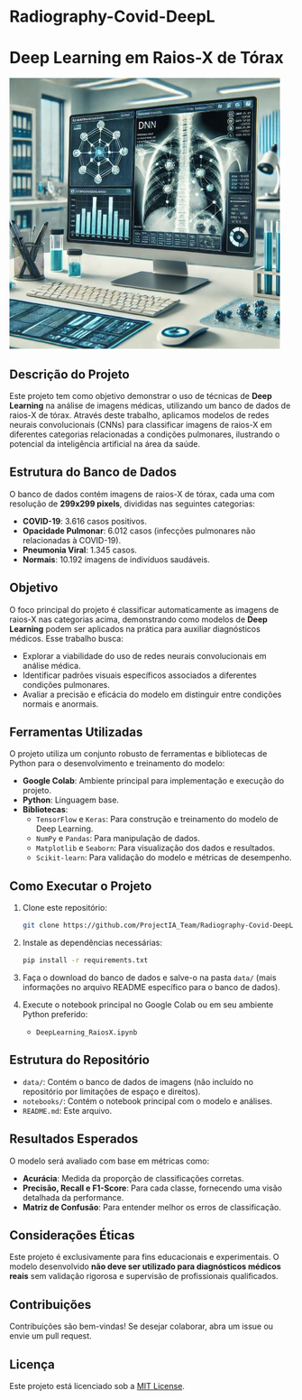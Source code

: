 # Radiography-Covid-DeepL

# Deep Learning em Raios-X de Tórax

<p>
  <a href="(https://github.com/ProjectIA-Team/Radiography-Covid-DeepL/blob/main/RaioX_torax_covid.jpg)">
    <img src="RaioX_torax_covid.jpg" alt="raiox_torax">
  </a>
</p>

## Descrição do Projeto

Este projeto tem como objetivo demonstrar o uso de técnicas de **Deep Learning** na análise de imagens médicas, utilizando um banco de dados de raios-X de tórax. Através deste trabalho, aplicamos modelos de redes neurais convolucionais (CNNs) para classificar imagens de raios-X em diferentes categorias relacionadas a condições pulmonares, ilustrando o potencial da inteligência artificial na área da saúde.

## Estrutura do Banco de Dados

O banco de dados contém imagens de raios-X de tórax, cada uma com resolução de **299x299 pixels**, divididas nas seguintes categorias:

- **COVID-19**: 3.616 casos positivos.
- **Opacidade Pulmonar**: 6.012 casos (infecções pulmonares não relacionadas à COVID-19).
- **Pneumonia Viral**: 1.345 casos.
- **Normais**: 10.192 imagens de indivíduos saudáveis.

## Objetivo

O foco principal do projeto é classificar automaticamente as imagens de raios-X nas categorias acima, demonstrando como modelos de **Deep Learning** podem ser aplicados na prática para auxiliar diagnósticos médicos. Esse trabalho busca:

- Explorar a viabilidade do uso de redes neurais convolucionais em análise médica.
- Identificar padrões visuais específicos associados a diferentes condições pulmonares.
- Avaliar a precisão e eficácia do modelo em distinguir entre condições normais e anormais.

## Ferramentas Utilizadas

O projeto utiliza um conjunto robusto de ferramentas e bibliotecas de Python para o desenvolvimento e treinamento do modelo:

- **Google Colab**: Ambiente principal para implementação e execução do projeto.
- **Python**: Linguagem base.
- **Bibliotecas**:
  - `TensorFlow` e `Keras`: Para construção e treinamento do modelo de Deep Learning.
  - `NumPy` e `Pandas`: Para manipulação de dados.
  - `Matplotlib` e `Seaborn`: Para visualização dos dados e resultados.
  - `Scikit-learn`: Para validação do modelo e métricas de desempenho.

## Como Executar o Projeto

1. Clone este repositório:
    ```bash
    git clone https://github.com/ProjectIA_Team/Radiography-Covid-DeepL.git
    ```

2. Instale as dependências necessárias:
    ```bash
    pip install -r requirements.txt
    ```

3. Faça o download do banco de dados e salve-o na pasta `data/` (mais informações no arquivo README específico para o banco de dados).

4. Execute o notebook principal no Google Colab ou em seu ambiente Python preferido:
    - `DeepLearning_RaiosX.ipynb`

## Estrutura do Repositório

- `data/`: Contém o banco de dados de imagens (não incluído no repositório por limitações de espaço e direitos).
- `notebooks/`: Contém o notebook principal com o modelo e análises.
- `README.md`: Este arquivo.

## Resultados Esperados

O modelo será avaliado com base em métricas como:

- **Acurácia**: Medida da proporção de classificações corretas.
- **Precisão, Recall e F1-Score**: Para cada classe, fornecendo uma visão detalhada da performance.
- **Matriz de Confusão**: Para entender melhor os erros de classificação.

## Considerações Éticas

Este projeto é exclusivamente para fins educacionais e experimentais. O modelo desenvolvido **não deve ser utilizado para diagnósticos médicos reais** sem validação rigorosa e supervisão de profissionais qualificados.

## Contribuições

Contribuições são bem-vindas! Se desejar colaborar, abra um issue ou envie um pull request.

## Licença

Este projeto está licenciado sob a [MIT License](LICENSE).
